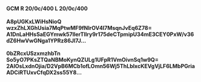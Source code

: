 #### GCM R 20/0c/400 L 20/0c/400
**A8pUGKxLWiHsNioQ**<br/>**wzxZhLXGhUsia7MqPtwMF9fNlrOV4l7MsqnJvEq6Z78=**<br/>**A1DnLaHHsSaEGYmwk57llerTIlry9r175deCTpmipU34mE3CEY0PxW/v36dZ6HwVwGNga1YPRz86Jl7J...**<br/><br/>
**0bZRcxUSzxmzhbTn**<br/>**So5yO7PKsZTQaNBMoKynQZULg1UFpR1VmOivnSq1w9Q=**<br/>**2AlOsLxdnOjia/D2VpB6MCb1ofLOmn56Wj5ThLblxcKEVgVjLF6LMbPGriaADCiRTUxvCfqDX2ss55Y8...**
